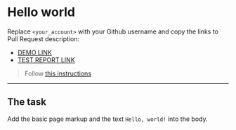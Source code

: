 # Hello world
Replace `<your_account>` with your Github username and copy the links to Pull Request description:
- [DEMO LINK](https://anton-tretiak.github.io/layout_hello-world/)
- [TEST REPORT LINK](https://anton-tretiak.github.io/layout_hello-world/report/html_report/)

> Follow [this instructions](https://mate-academy.github.io/layout_task-guideline/#how-to-solve-the-layout-tasks-on-github)
___

## The task
Add the basic page markup and the text `Hello, world!` into the body.
